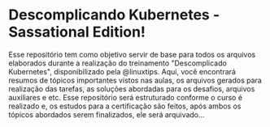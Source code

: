 # Descomplicando Kubernetes - Sassational Edition!

Esse repositório tem como objetivo servir de base para todos os arquivos elaborados durante a realização do treinamento "Descomplicado Kubernetes", disponibilizado pela @linuxtips. 
Aqui, você encontrará resumos de tópicos importantes vistos nas aulas, os arquivos gerados para realização das tarefas, as soluções abordadas para os desafios, arquivos auxiliares e etc.
Esse repositório será estruturado conforme o curso é realizado e, os estudos para a certificação são feitos, após ambos os tópicos abordados serem finalizados, ele será arquivado...
